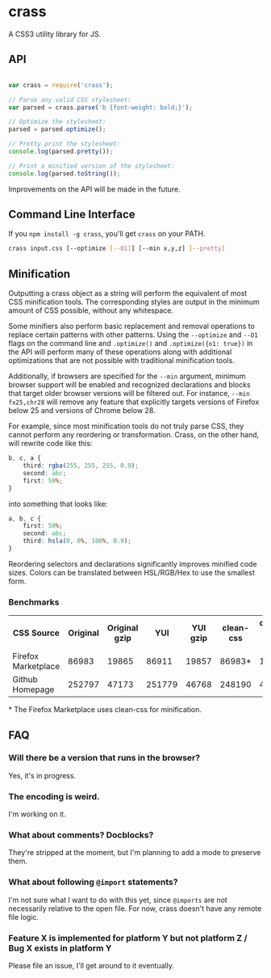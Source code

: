# crass

A CSS3 utility library for JS.

## API

```js

var crass = require('crass');

// Parse any valid CSS stylesheet:
var parsed = crass.parse('b {font-weight: bold;}');

// Optimize the stylesheet:
parsed = parsed.optimize();

// Pretty print the stylesheet:
console.log(parsed.pretty());

// Print a minified version of the stylesheet:
console.log(parsed.toString());

```

Improvements on the API will be made in the future.

## Command Line Interface

If you `npm install -g crass`, you'll get `crass` on your PATH.

```bash
crass input.css [--optimize [--O1]] [--min x,y,z] [--pretty]
```

## Minification

Outputting a crass object as a string will perform the equivalent of most CSS minification tools. The corresponding styles are output in the minimum amount of CSS possible, without any whitespace.

Some minifiers also perform basic replacement and removal operations to replace certain patterns with other patterns. Using the `--optimize` and `--O1` flags on the command line and `.optimize()` and `.optimize({o1: true})` in the API will perform many of these operations along with additional optimizations that are not possible with traditional minification tools.

Additionally, if browsers are specified for the `--min` argument, minimum browser support will be enabled and recognized declarations and blocks that target older browser versions will be filtered out. For instance, `--min fx25,chr28` will remove any feature that explicitly targets versions of Firefox below 25 and versions of Chrome below 28.

For example, since most minification tools do not truly parse CSS, they cannot perform any reordering or transformation. Crass, on the other hand, will rewrite code like this:

```css
b, c, a {
	third: rgba(255, 255, 255, 0.9);
	second: abc;
	first: 50%;
}
```

into something that looks like:

```css
a, b, c {
	first: 50%;
	second: abc;
	third: hsla(0, 0%, 100%, 0.9);
}
```

Reordering selectors and declarations significantly improves minified code sizes. Colors can be translated between HSL/RGB/Hex to use the smallest form.

### Benchmarks

<table>
<tr><th>CSS Source<th>Original<th>Original gzip<th>YUI<th>YUI gzip<th>clean-css<th>clean-css gzip<th>crass<th>crass gzip
<tr><td>Firefox Marketplace<td>86983<td>19865<td>86911<td>19857<td>86983*<td>19865<td>83831<td>19582
<tr><td>Github Homepage<td>252797<td>47173<td>251779<td>46768<td>248190<td>46455<td>242348<td>45504
</table>

\* The Firefox Marketplace uses clean-css for minification.



## FAQ

### Will there be a version that runs in the browser?

Yes, it's in progress.

### The encoding is weird.

I'm working on it.

### What about comments? Docblocks?

They're stripped at the moment, but I'm planning to add a mode to preserve them.

### What about following `@import` statements?

I'm not sure what I want to do with this yet, since `@imports` are not necessarily relative to the open file. For now, crass doesn't have any remote file logic.

### Feature X is implemented for platform Y but not platform Z / Bug X exists in platform Y

Please file an issue, I'll get around to it eventually.
